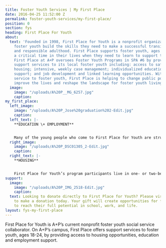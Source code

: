 ```yaml
---
title: Foster Youth Services | My First Place
date: 2016-04-25 11:52:00 Z
permalink: foster-youth-services/my-first-place/
position: 0
section: fys
heading: First Place For Youth
about:
  text: 'Founded in 1998, First Place for Youth is a nonprofit organization helping
    foster youth build the skills they need to make a successful transition to self-suffiency
    and responsible adulthood. First Place supports foster youth, ages 18 to 24, at
    a critical time in their lives when they need to learn to support themselves.
    First Place at A+P oversees Foster Youth Programs in SPA #6 by providing ongoing
    support services to its local foster youth including: access to safe, afforadale
    housing; intensive, weekly case management; individualized education and employment
    support; and job development and linked learning opportunities. With results-driven
    service to foster youth, First Place is helping to change public policies that
    improve the lives and reshape the landscape for foster youth living in California.'
  image:
    image: "/uploads/A%20P__MG_6257.jpg"
    caption: 
my_first_place:
  left_image:
    image: "/uploads/A%20P_Jose%20graduation%202-Edit.jpg"
    caption: 
  left_text: |-
    **EDUCATION \+ EMPLOYMENT**


    Many of the young people who come to First Place for Youth are struggling to complete high school, persist in a post-secondary pathway, or obtain full-time employment. The education and employment support services offered by First Place are designed to meet the unique needs of current and former foster youth as they plan for their futures based on their strengths and interests. Each young person who joins First Place is assigned an Education and Employment Specialist who supports youth in completing their high school diploma or GED Certificate and, once eligible, enrolling in college.
  right_image:
    image: "/uploads/A%20P_DSC01305_2-Edit.jpg"
    caption: 
  right_text: |-
    **HOUSING**


    First Place for Youth’s program participants live in one- or two-bedroom apartments scattered throughout the community. They receive assistance with basic living expenses, and receive intensive case management and education and employment support services. The foundation provided by stable housing empowers young people to build communities, pursue their dreams, and pave their own way for successful, independent living for years to come.
support:
  image:
    image: "/uploads/A%20P_IMG_2518-Edit.jpg"
    caption: 
  text: Looking to donate directly to First Place for Youth? Please visit their website
    to make a donation today. Your gift will create opportunities for foster kids
    to reach their full potential in school, work, and life.
layout: fys-my-first-place
---
```


First Place for Youth is A+P’s current nonprofit foster youth social service collaborator. On A+P’s campus, First Place offers support services to foster youth, ages 18-24, by providing access to housing opportunities, education and employment support.